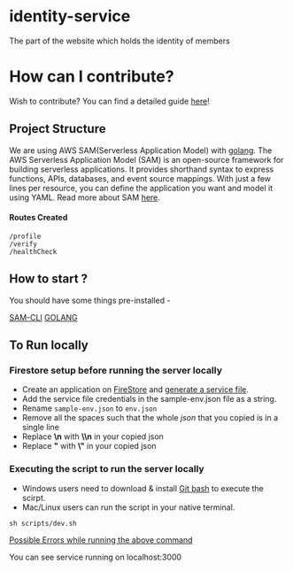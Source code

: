 # identity-service

The part of the website which holds the identity of members

# How can I contribute?

Wish to contribute? You can find a detailed guide [here](./CONTRIBUTING.md)!

## Project Structure

We are using AWS SAM(Serverless Application Model) with [golang](https://go.dev/). The AWS Serverless Application Model (SAM) is an open-source framework for building serverless applications. It provides shorthand syntax to express functions, APIs, databases, and event source mappings. With just a few lines per resource, you can define the application you want and model it using YAML. Read more about SAM [here](https://aws.amazon.com/serverless/sam/).

#### Routes Created

```
/profile
/verify
/healthCheck
```

## How to start ?

You should have some things pre-installed -

[SAM-CLI](https://docs.aws.amazon.com/serverless-application-model/latest/developerguide/serverless-sam-cli-install.html)
[GOLANG](https://go.dev/)

## To Run locally

### Firestore setup before running the server locally

- Create an application on [FireStore](https://firebase.google.com/docs/firestore) and [generate a service file](https://cloud.google.com/iam/docs/creating-managing-service-account-keys).
- Add the service file credentials in the sample-env.json file as a string.
- Rename `sample-env.json` to `env.json`
- Remove all the spaces such that the whole _json_ that you copied is in a single line
- Replace **\n** with **\\\\n** in your copied json
- Replace **"** with **\\"** in your copied json

### Executing the script to run the server locally

- Windows users need to download & install [Git bash](https://gitforwindows.org/) to execute the scirpt.
- Mac/Linux users can run the script in your native terminal.

```
sh scripts/dev.sh
```

[Possible Errors while running the above command](DOCKERERRORS.md)

You can see service running on localhost:3000
